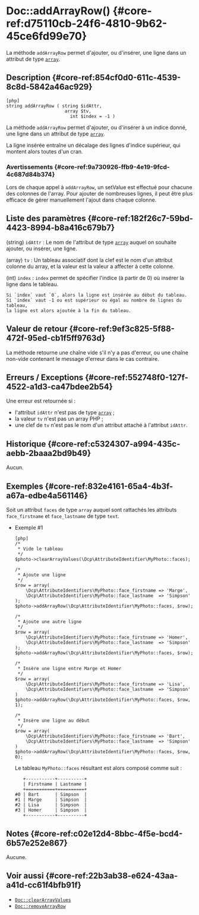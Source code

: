 # Doc::addArrayRow() {#core-ref:d75110cb-24f6-4810-9b62-45ce6fd99e70}

<div class="short-description" markdown="1">

La méthode `addArrayRow` permet d'ajouter, ou d'insérer, une ligne dans un
attribut de type [`array`][type_array].

</div>

## Description {#core-ref:854cf0d0-611c-4539-8c8d-5842a46ac929}

    [php]
    string addArrayRow ( string $idAttr,
                          array $tv,
                            int $index = -1 )

La méthode `addArrayRow` permet d'ajouter, ou d'insérer à un indice donné, une
ligne dans un attribut de type [`array`][type_array].

La ligne insérée entraîne un décalage des lignes d'indice supérieur, qui montent
alors toutes d'un cran.

### Avertissements {#core-ref:9a730926-ffb9-4e19-9fcd-4c687d84b374}

Lors de chaque appel à `addArrayRow`, un setValue est effectué pour chacune des
colonnes de l'array. Pour ajouter de nombreuses lignes, il peut être plus
efficace de gérer manuellement l'ajout dans chaque colonne.

## Liste des paramètres {#core-ref:182f26c7-59bd-4423-8994-b8a416c679b7}

(string) `idAttr`
:   Le nom de l'attribut de type [`array`][type_array] auquel on souhaite
    ajouter, ou insérer, une ligne.

(array) `tv`
:   Un tableau associatif dont la clef est le nom d'un attribut colonne du
    array, et la valeur est la valeur a affecter à cette colonne.
    
(int) `index`
:   `index` permet de spécifier l'indice (à partir de 0) où insérer la ligne
    dans le tableau.
    
    Si `index` vaut `0`, alors la ligne est insérée au début du tableau.
    Si `index` vaut -1 ou est supérieur ou égal au nombre de lignes du tableau,
    la ligne est alors ajoutée à la fin du tableau.

## Valeur de retour {#core-ref:9ef3c825-5f88-472f-95ed-cb1f5ff9763d}

La méthode retourne une chaîne vide s'il n'y a pas d'erreur, ou une chaîne
non-vide contenant le message d'erreur dans le cas contraire.

## Erreurs / Exceptions {#core-ref:552748f0-127f-4522-a1d3-ca47bdee2b54}

Une erreur est retournée si :

*   l'attribut `idAttr` n'est pas de type [`array`][type_array] ;
*   la valeur `tv` n'est pas un array PHP ;
*   une clef de `tv` n'est pas le nom d'un attribut attaché à l'attribut
    `idAttr`.

## Historique {#core-ref:c5324307-a994-435c-aebb-2baaa2bd9b49}

Aucun.

## Exemples {#core-ref:832e4161-65a4-4b3f-a67a-edbe4a561146}

Soit un attribut `faces` de type `array` auquel sont rattachés les attributs
`face_firstname` et `face_lastname` de type `text`.

-   Exemple #1
    
        [php]
        /*
         * Vide le tableau
         */
        $photo->clearArrayValues(\Dcp\AttributeIdentifier\MyPhoto::faces);
        
        /*
         * Ajoute une ligne
         */
        $row = array(
            \Dcp\AttributeIdentifiers\MyPhoto::face_firstname => 'Marge',
            \Dcp\AttributeIdentifiers\MyPhoto::face_lastname  => 'Simpson'
        );
        $photo->addArrayRow(\Dcp\AttributeIdentifier\MyPhoto::faces, $row);
        
        /*
         * Ajoute une autre ligne
         */
        $row = array(
            \Dcp\AttributeIdentifiers\MyPhoto::face_firstname => 'Homer',
            \Dcp\AttributeIdentifiers\MyPhoto::face_lastname  => 'Simpson'
        );
        $photo->addArrayRow(\Dcp\AttributeIdentifier\MyPhoto::faces, $row);
        
        /*
         * Insère une ligne entre Marge et Homer
         */
        $row = array(
            \Dcp\AttributeIdentifiers\MyPhoto::face_firstname => 'Lisa',
            \Dcp\AttributeIdentifiers\MyPhoto::face_lastname  => 'Simpson'
        )
        $photo->addArrayRow(\Dcp\AttributeIdentifier\MyPhoto::faces, $row, 1);
        
        /*
         * Insère une ligne au début
         */
        $row = array(
            \Dcp\AttributeIdentifiers\MyPhoto::face_firstname => 'Bart',
            \Dcp\AttributeIdentifiers\MyPhoto::face_lastname  => 'Simpson'
        )
        $photo->addArrayRow(\Dcp\AttributeIdentifier\MyPhoto::faces, $row, 0);
    
    Le tableau `MyPhoto::faces` résultant est alors composé comme suit :
    
           +-----------+----------+
           | Firstname | Lastname |
           +===========+==========+
        #0 | Bart      | Simpson  |
        #1 | Marge     | Simpson  |
        #2 | Lisa      | Simpson  |
        #3 | Homer     | Simpson  |
           +-----------+----------+

## Notes {#core-ref:c02e12d4-8bbc-4f5e-bcd4-6b57e252e867}

Aucune.

## Voir aussi {#core-ref:22b3ab38-e624-43aa-a41d-cc61f4bfb91f}

- [`Doc::clearArrayValues`][Doc::clearArrayValues]
- [`Doc::removeArrayRow`][Doc::removeArrayRow]

<!-- links -->
[type_array]: #core-ref:dd400581-8896-4eec-9b9e-f1e5669cf180
[Doc::clearArrayValues]: #core-ref:ec1a6a50-1477-4326-b60b-c1d4ce5e4ef1
[Doc::removeArrayRow]: #core-ref:af3014ba-dbde-46f8-8d57-7c883cfc0c19
